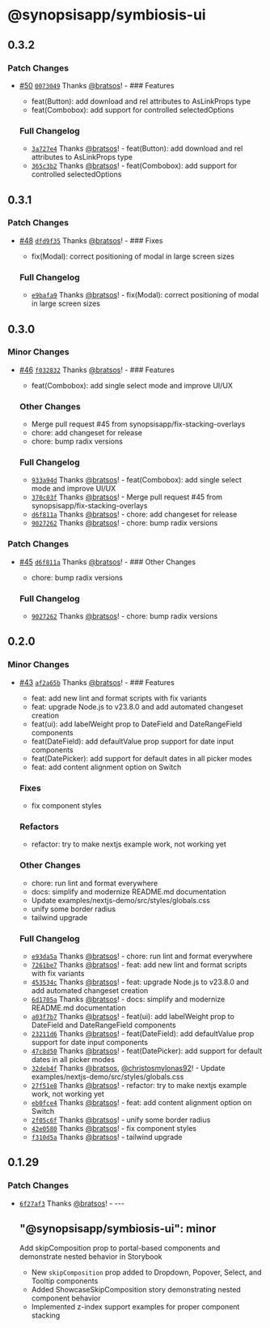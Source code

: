 # @synopsisapp/symbiosis-ui

## 0.3.2

### Patch Changes

- [#50](https://github.com/synopsisapp/symbiosis-ui/pull/50) [`0073049`](https://github.com/synopsisapp/symbiosis-ui/commit/0073049be3214340361b440a26d3931b153b60c7) Thanks [@bratsos](https://github.com/bratsos)! - ### Features

  - feat(Button): add download and rel attributes to AsLinkProps type
  - feat(Combobox): add support for controlled selectedOptions

  ### Full Changelog

  - [`3a727e4`](https://github.com/synopsisapp/symbiosis-ui/commit/3a727e483185c65c9e158fcf708d096235c344e3) Thanks [@bratsos](https://github.com/bratsos)! - feat(Button): add download and rel attributes to AsLinkProps type
  - [`365c3b2`](https://github.com/synopsisapp/symbiosis-ui/commit/365c3b222af26552b8b2059458896d7059dadc03) Thanks [@bratsos](https://github.com/bratsos)! - feat(Combobox): add support for controlled selectedOptions

## 0.3.1

### Patch Changes

- [#48](https://github.com/synopsisapp/symbiosis-ui/pull/48) [`dfd9f35`](https://github.com/synopsisapp/symbiosis-ui/commit/dfd9f35aa875cd0a16bc375d36f838f4c19302a9) Thanks [@bratsos](https://github.com/bratsos)! - ### Fixes

  - fix(Modal): correct positioning of modal in large screen sizes

  ### Full Changelog

  - [`e9bafa9`](https://github.com/synopsisapp/symbiosis-ui/commit/e9bafa9297577a0584bb74ea7513a4564fdc3e17) Thanks [@bratsos](https://github.com/bratsos)! - fix(Modal): correct positioning of modal in large screen sizes

## 0.3.0

### Minor Changes

- [#46](https://github.com/synopsisapp/symbiosis-ui/pull/46) [`f032832`](https://github.com/synopsisapp/symbiosis-ui/commit/f032832988bc700c9ffde4af57612539d1ee31c1) Thanks [@bratsos](https://github.com/bratsos)! - ### Features

  - feat(Combobox): add single select mode and improve UI/UX

  ### Other Changes

  - Merge pull request #45 from synopsisapp/fix-stacking-overlays
  - chore: add changeset for release
  - chore: bump radix versions

  ### Full Changelog

  - [`933a94d`](https://github.com/synopsisapp/symbiosis-ui/commit/933a94d51fa9d90602ba4fc47c86b4be7b595712) Thanks [@bratsos](https://github.com/bratsos)! - feat(Combobox): add single select mode and improve UI/UX
  - [`370c03f`](https://github.com/synopsisapp/symbiosis-ui/commit/370c03f091c857ee5f4126e2f380e8f85da72d23) Thanks [@bratsos](https://github.com/bratsos)! - Merge pull request #45 from synopsisapp/fix-stacking-overlays
  - [`d6f811a`](https://github.com/synopsisapp/symbiosis-ui/commit/d6f811a86b934dc59808f34c577f002dc5780b3f) Thanks [@bratsos](https://github.com/bratsos)! - chore: add changeset for release
  - [`9027262`](https://github.com/synopsisapp/symbiosis-ui/commit/9027262018bf2eca7ea08dbffa16c6bbd054c2ae) Thanks [@bratsos](https://github.com/bratsos)! - chore: bump radix versions

### Patch Changes

- [#45](https://github.com/synopsisapp/symbiosis-ui/pull/45) [`d6f811a`](https://github.com/synopsisapp/symbiosis-ui/commit/d6f811a86b934dc59808f34c577f002dc5780b3f) Thanks [@bratsos](https://github.com/bratsos)! - ### Other Changes

  - chore: bump radix versions

  ### Full Changelog

  - [`9027262`](https://github.com/synopsisapp/symbiosis-ui/commit/9027262018bf2eca7ea08dbffa16c6bbd054c2ae) Thanks [@bratsos](https://github.com/bratsos)! - chore: bump radix versions

## 0.2.0

### Minor Changes

- [#43](https://github.com/synopsisapp/symbiosis-ui/pull/43) [`af2a65b`](https://github.com/synopsisapp/symbiosis-ui/commit/af2a65b3dc3d56a59bdd1622f7c19969ebd33381) Thanks [@bratsos](https://github.com/bratsos)! - ### Features

  - feat: add new lint and format scripts with fix variants
  - feat: upgrade Node.js to v23.8.0 and add automated changeset creation
  - feat(ui): add labelWeight prop to DateField and DateRangeField components
  - feat(DateField): add defaultValue prop support for date input components
  - feat(DatePicker): add support for default dates in all picker modes
  - feat: add content alignment option on Switch

  ### Fixes

  - fix component styles

  ### Refactors

  - refactor: try to make nextjs example work, not working yet

  ### Other Changes

  - chore: run lint and format everywhere
  - docs: simplify and modernize README.md documentation
  - Update examples/nextjs-demo/src/styles/globals.css
  - unify some border radius
  - tailwind upgrade

  ### Full Changelog

  - [`e93da5a`](https://github.com/synopsisapp/symbiosis-ui/commit/e93da5afd6283ea3154df6c79a7b35c28be00443) Thanks [@bratsos](https://github.com/bratsos)! - chore: run lint and format everywhere
  - [`7261be7`](https://github.com/synopsisapp/symbiosis-ui/commit/7261be71ed910bcc4b56266372e459e384a448ac) Thanks [@bratsos](https://github.com/bratsos)! - feat: add new lint and format scripts with fix variants
  - [`453534c`](https://github.com/synopsisapp/symbiosis-ui/commit/453534cf0c85a5ad072c97b7afe836ec3c359586) Thanks [@bratsos](https://github.com/bratsos)! - feat: upgrade Node.js to v23.8.0 and add automated changeset creation
  - [`6d1705a`](https://github.com/synopsisapp/symbiosis-ui/commit/6d1705a7fca654c6beba72e9e264ace01b8c72cf) Thanks [@bratsos](https://github.com/bratsos)! - docs: simplify and modernize README.md documentation
  - [`a03f7b7`](https://github.com/synopsisapp/symbiosis-ui/commit/a03f7b724e0777b10e467248fb48a2c18dcb8735) Thanks [@bratsos](https://github.com/bratsos)! - feat(ui): add labelWeight prop to DateField and DateRangeField components
  - [`23211d6`](https://github.com/synopsisapp/symbiosis-ui/commit/23211d69c2f1b6fa049a0deece270a9000217f01) Thanks [@bratsos](https://github.com/bratsos)! - feat(DateField): add defaultValue prop support for date input components
  - [`47c8d50`](https://github.com/synopsisapp/symbiosis-ui/commit/47c8d50d26ad3c11fe50553806d46c20b23b8df0) Thanks [@bratsos](https://github.com/bratsos)! - feat(DatePicker): add support for default dates in all picker modes
  - [`32deb4f`](https://github.com/synopsisapp/symbiosis-ui/commit/32deb4fe11d2122fbb07c0eeecbeefa0ee053b52) Thanks [@bratsos](https://github.com/bratsos), [@christosmylonas92](https://github.com/christosmylonas92)! - Update examples/nextjs-demo/src/styles/globals.css
  - [`27f51e8`](https://github.com/synopsisapp/symbiosis-ui/commit/27f51e843caa0e2d3f40a4e2f025b77212d452cd) Thanks [@bratsos](https://github.com/bratsos)! - refactor: try to make nextjs example work, not working yet
  - [`eb0fce4`](https://github.com/synopsisapp/symbiosis-ui/commit/eb0fce4f65310d2cb88d5d5f22db87a93a940520) Thanks [@bratsos](https://github.com/bratsos)! - feat: add content alignment option on Switch
  - [`2f05c6f`](https://github.com/synopsisapp/symbiosis-ui/commit/2f05c6f2af79110b47814a8be8f1787c1a768ef0) Thanks [@bratsos](https://github.com/bratsos)! - unify some border radius
  - [`42e0580`](https://github.com/synopsisapp/symbiosis-ui/commit/42e058028b2c64ea228d513e77a80893c73cb8a1) Thanks [@bratsos](https://github.com/bratsos)! - fix component styles
  - [`f310d5a`](https://github.com/synopsisapp/symbiosis-ui/commit/f310d5afed6a0974a3d366874d21adccf4b5ebe0) Thanks [@bratsos](https://github.com/bratsos)! - tailwind upgrade

## 0.1.29

### Patch Changes

- [`6f27af3`](https://github.com/synopsisapp/symbiosis-ui/commit/6f27af3d42a9a32cfbd78832fee184913b8198cb) Thanks [@bratsos](https://github.com/bratsos)! - ---

  ## "@synopsisapp/symbiosis-ui": minor

  Add skipComposition prop to portal-based components and demonstrate nested behavior in Storybook

  - New `skipComposition` prop added to Dropdown, Popover, Select, and Tooltip components
  - Added ShowcaseSkipComposition story demonstrating nested component behavior
  - Implemented z-index support examples for proper component stacking
